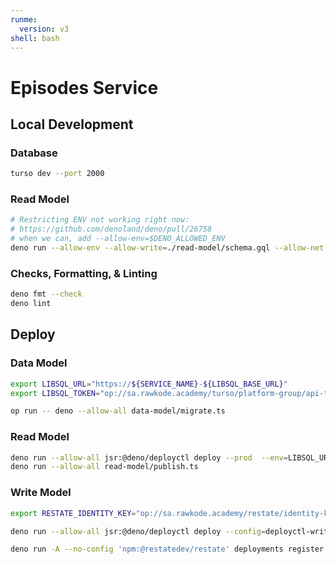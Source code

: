 ```yaml
---
runme:
  version: v3
shell: bash
---
```


# Episodes Service

## Local Development

### Database

```sh {"background":"true","name":"dev-db"}
turso dev --port 2000
```

### Read Model

```sh {"name":"read-model"}
# Restricting ENV not working right now:
# https://github.com/denoland/deno/pull/26758
# when we can, add --allow-env=$DENO_ALLOWED_ENV
deno run --allow-env --allow-write=./read-model/schema.gql --allow-net read-model/main.ts
```

### Checks, Formatting, & Linting

```sh {"name":"check"}
deno fmt --check
deno lint
```

## Deploy

### Data Model

```sh {"name":"dev-db"}
export LIBSQL_URL="https://${SERVICE_NAME}-${LIBSQL_BASE_URL}"
export LIBSQL_TOKEN="op://sa.rawkode.academy/turso/platform-group/api-token"

op run -- deno --allow-all data-model/migrate.ts
```

### Read Model

```sh {"name":"deploy-read-model"}
deno run --allow-all jsr:@deno/deployctl deploy --prod  --env=LIBSQL_URL=${LIBSQL_URL} --env=LIBSQL_TOKEN=${LIBSQL_TOKEN} --env=SERVICE_NAME=${SERVICE_NAME} --config=deployctl-read-model.json --org="Rawkode Academy"
deno run --allow-all read-model/publish.ts
```

### Write Model

```sh {"name":"deploy-write-model"}
export RESTATE_IDENTITY_KEY="op://sa.rawkode.academy/restate/identity-key"

deno run --allow-all jsr:@deno/deployctl deploy --config=deployctl-write-model.json --org="Rawkode Academy" --env=RESTATE_IDENTITY_KEY=${RESTATE_IDENTITY_KEY} --env=LIBSQL_URL=${LIBSQL_URL} --env=LIBSQL_TOKEN=${LIBSQL_TOKEN}

deno run -A --no-config 'npm:@restatedev/restate' deployments register https://plt-${SERVICE_NAME}-r.deno.dev/
```
